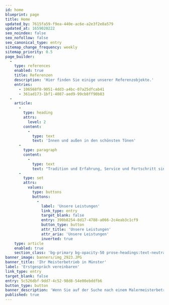 ```yaml
---
id: home
blueprint: page
title: Home
updated_by: 7615fa59-f9ea-440e-ac6e-a2e3f2e8a579
updated_at: 1659020222
seo_noindex: false
seo_nofollow: false
seo_canonical_type: entry
sitemap_change_frequency: weekly
sitemap_priority: 0.5
page_builder:
  -
    type: references
    enabled: true
    title: Referenzen
    description: 'Hier finden Sie einige unserer Referenzobjekte.'
    entries:
      - 106568f8-9051-4dd3-a4bc-07a25dfcab41
      - 361ad173-1bf1-4087-aed9-99cb8ff90b83
  -
    article:
      -
        type: heading
        attrs:
          level: 2
        content:
          -
            type: text
            text: 'Innen und außen in den schönsten Tönen'
      -
        type: paragraph
        content:
          -
            type: text
            text: "Tradition und Erfahrung, Service und Fortschritt sind die Grundlage unseres Leistungsspektrums rund um Bauen, Renovieren, Einrichten und Gestalten.\_"
      -
        type: set
        attrs:
          values:
            type: buttons
            buttons:
              -
                label: 'Unsere Leistungen'
                link_type: entry
                target_blank: false
                entry: 390b8254-8d17-4788-a066-2c4eab3c1cf9
                button_type: button
                attr_title: 'Unsere Leistungen'
                attr_aria: 'Unsere Leistungen'
                inverted: true
    type: article
    enabled: true
    section_class: 'bg-primary bg-opacity-50 prose-headings:text-neutral prose-p:text-neutral'
banner_image: banners/img_2923.JPG
banner_title: 'Ihr Meisterbetrieb in Münster'
label: 'Erstgespräch vereinbaren'
link_type: entry
target_blank: false
entry: 5c526dbf-9dd7-4c52-98d8-54e00ebddfb6
button_type: button
banner_description: 'Wenn Sie auf der Suche nach einem Malermeisterbetrieb sind, in dem Sie hochqualifiziert und freundlich beraten werden, dann sind Sie bei uns genau richtig.'
published: true
---
```

